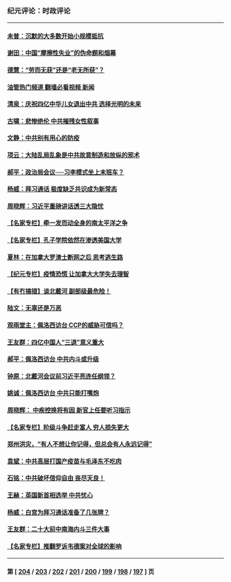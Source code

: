 ### 纪元评论：时政评论
---
#### [未普：沉默的大多数开始小规模抵抗](../../pages/nsc1025/n13791538.md?07300330) 
#### [谢田：中国“摩擦性失业”的伪命题和烟幕](../../pages/nsc1025/n13791273.md?07300330) 
#### [德慧：“劳而无获”还是“老无所获”？](../../pages/nsc1025/n13791440.md?07300330) 
#### [油管热门频道 翻墙必看视频 新闻](ok?07300330)
#### [清泉：庆祝四亿中华儿女退出中共 选择光明的未来](../../pages/nsc1025/n13791433.md?07300330) 
#### [古啸：悲惨绝伦 中共摧残女性叙事](../../pages/nsc1025/n13791297.md?07300330) 
#### [文静：中共别有用心的防疫](../../pages/nsc1025/n13791378.md?07300330) 
#### [项云：大陆乱局乱象是中共故意制造和放纵的邪术](../../pages/nsc1025/n13791370.md?07300330) 
#### [郝平：政治局会议──习李模式坐上末班车？](../../pages/nsc1025/n13791322.md?07300330) 
#### [杨威：拜习通话 极度缺乏共识成为新常态](../../pages/nsc1025/n13791147.md?07300330) 
#### [周晓辉：习近平重磅讲话透三大隐忧](../../pages/nsc1025/n13791149.md?07300330) 
#### [【名家专栏】牵一发而动全身的南太平洋之争](../../pages/nsc1025/n13790980.md?07300330) 
#### [【名家专栏】孔子学院依然在渗透美国大学](../../pages/nsc1025/n13790981.md?07300330) 
#### [夏林：在加拿大罗渣士断网之后 思考逃生路](../../pages/nsc1025/n13791124.md?07300330) 
#### [【纪元专栏】疫情恐慌 让加拿大大学失去理智](../../pages/nsc1025/n13791035.md?07300330) 
#### [【有冇搞错】谈北戴河 副部级最危险！](../../pages/nsc1025/n13790376.md?07300330) 
#### [陆文：无辜还是万恶](../../pages/nsc1025/n13790772.md?07300330) 
#### [观雨堂主：佩洛西访台 CCP的威胁可信吗？](../../pages/nsc1025/n13790757.md?07300330) 
#### [王友群：四亿中国人“三退”意义重大](../../pages/nsc1025/n13790512.md?07300330) 
#### [郝平：佩洛西访台 中共内斗或升级](../../pages/nsc1025/n13790472.md?07300330) 
#### [钟原：北戴河会议前习近平亮连任纲领？](../../pages/nsc1025/n13790410.md?07300330) 
#### [姚诚：佩洛西访台 中共只能打嘴炮](../../pages/nsc1025/n13790434.md?07300330) 
#### [周晓辉： 中疾控换将有因 新官上任要听习指示](../../pages/nsc1025/n13790287.md?07300330) 
#### [【名家专栏】阶级斗争赶走富人 穷人损失更大](../../pages/nsc1025/n13790153.md?07300330) 
#### [郑州洪灾，“有人不想让你记得，但总会有人永远记得”](../../pages/nsc1025/n13790144.md?07300330) 
#### [袁斌：中共高层打国产疫苗与毛泽东不吃肉](../../pages/nsc1025/n13790127.md?07300330) 
#### [石铭：中共破坏信仰自由 丧尽天良！](../../pages/nsc1025/n13789844.md?07300330) 
#### [王赫：英国新首相选举 中共忧心](../../pages/nsc1025/n13789833.md?07300330) 
#### [杨威：白宫为拜习通话准备了几张牌？](../../pages/nsc1025/n13789715.md?07300330) 
#### [王友群：二十大前中南海内斗三件大事](../../pages/nsc1025/n13789729.md?07300330) 
#### [【名家专栏】推翻罗诉韦德案对全球的影响](../../pages/nsc1025/n13789406.md?07300330) 

---
#### 第 [ [204](./204.md?07300330) / [203](./203.md?07300330) / [202](./202.md?07300330) / [201](./201.md?07300330) / [200](./200.md?07300330) / [199](./199.md?07300330) / [198](./198.md?07300330) / [197](./197.md?07300330) ] 页
